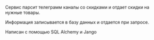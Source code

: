 Сервис парсит телеграмм каналы со скидками и отдает скидки на нужные товары.

Информация записывается в базу данных и отдается при запросе.

Написан с помощью SQL Alchemy и Jango
